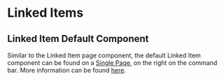 # Linked Items

## Linked Item Default Component

Similar to the Linked Item page component, the default Linked Item component can be found on a [Single Page](https://docs.rapidplatform.com/Home/User-Documentation/Explorer/Pages/Single-Page), on the right on the command bar. More information can be found [here](https://docs.rapidplatform.com/Home/User-Documentation/Designer/Pages/Page-Components/Components/Linked-Item-%2D-Page-Component).